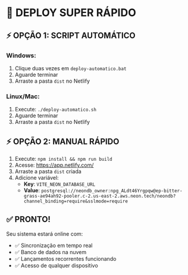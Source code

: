 # 🚀 DEPLOY SUPER RÁPIDO

## ⚡ OPÇÃO 1: SCRIPT AUTOMÁTICO

### Windows:
1. Clique duas vezes em `deploy-automatico.bat`
2. Aguarde terminar
3. Arraste a pasta `dist` no Netlify

### Linux/Mac:
1. Execute: `./deploy-automatico.sh`
2. Aguarde terminar  
3. Arraste a pasta `dist` no Netlify

## ⚡ OPÇÃO 2: MANUAL RÁPIDO

1. Execute: `npm install && npm run build`
2. Acesse: https://app.netlify.com/
3. Arraste a pasta `dist` criada
4. Adicione variável:
   - **Key**: `VITE_NEON_DATABASE_URL`
   - **Value**: `postgresql://neondb_owner:npg_ALdt46Yrgpqw@ep-bitter-grass-ae94ah92-pooler.c-2.us-east-2.aws.neon.tech/neondb?channel_binding=require&sslmode=require`

## ✅ PRONTO!

Seu sistema estará online com:
- ✅ Sincronização em tempo real
- ✅ Banco de dados na nuvem
- ✅ Lançamentos recorrentes funcionando
- ✅ Acesso de qualquer dispositivo